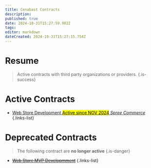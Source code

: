 ```yaml
---
title: Cenabast Contracts
description: 
published: true
date: 2024-10-31T15:27:59.982Z
tags: 
editor: markdown
dateCreated: 2024-10-31T15:27:15.754Z
---
```


# Resume
> Active contracts with third party organizations or providers.
{.is-success}

# Active Contracts

- [Web Store Development <mark>Active since NOV 2024</mark> *Spree Commerce*](web-store-development)
{.links-list}

# Deprecated Contracts

> The following contract are **no longer active**
{.is-danger}

- [~~Web Store MVP Developmment~~](/projects/tienda-web-intro/tienda-web-mvp-project/mvp1-contract)
{.links-list}
